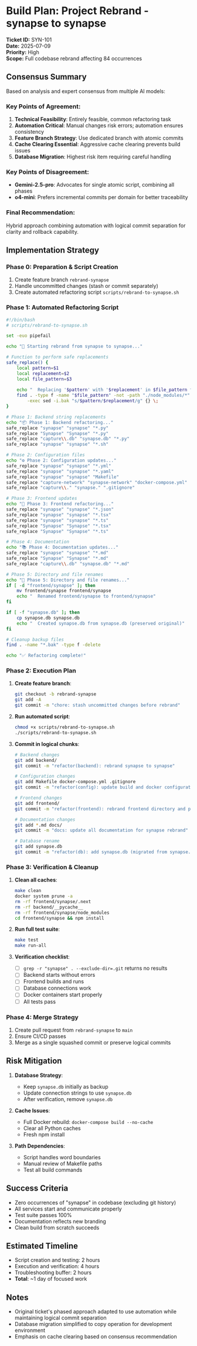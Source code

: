 # Build Plan: Project Rebrand - synapse to synapse

**Ticket ID:** SYN-101  
**Date:** 2025-07-09  
**Priority:** High  
**Scope:** Full codebase rebrand affecting 84 occurrences

## Consensus Summary

Based on analysis and expert consensus from multiple AI models:

### Key Points of Agreement:
1. **Technical Feasibility**: Entirely feasible, common refactoring task
2. **Automation Critical**: Manual changes risk errors; automation ensures consistency
3. **Feature Branch Strategy**: Use dedicated branch with atomic commits
4. **Cache Clearing Essential**: Aggressive cache clearing prevents build issues
5. **Database Migration**: Highest risk item requiring careful handling

### Key Points of Disagreement:
- **Gemini-2.5-pro**: Advocates for single atomic script, combining all phases
- **o4-mini**: Prefers incremental commits per domain for better traceability

### Final Recommendation:
Hybrid approach combining automation with logical commit separation for clarity and rollback capability.

## Implementation Strategy

### Phase 0: Preparation & Script Creation
1. Create feature branch `rebrand-synapse`
2. Handle uncommitted changes (stash or commit separately)
3. Create automated refactoring script `scripts/rebrand-to-synapse.sh`

### Phase 1: Automated Refactoring Script

```bash
#!/bin/bash
# scripts/rebrand-to-synapse.sh

set -euo pipefail

echo "🔄 Starting rebrand from synapse to synapse..."

# Function to perform safe replacements
safe_replace() {
    local pattern=$1
    local replacement=$2
    local file_pattern=$3
    
    echo "  Replacing '$pattern' with '$replacement' in $file_pattern files..."
    find . -type f -name "$file_pattern" -not -path "./node_modules/*" -not -path "./.git/*" -not -path "./__pycache__/*" \
        -exec sed -i.bak "s/$pattern/$replacement/g" {} \;
}

# Phase 1: Backend string replacements
echo "📦 Phase 1: Backend refactoring..."
safe_replace "synapse" "synapse" "*.py"
safe_replace "Synapse" "Synapse" "*.py"
safe_replace "capture\\.db" "synapse.db" "*.py"
safe_replace "synapse" "synapse" "*.sh"

# Phase 2: Configuration files
echo "⚙️ Phase 2: Configuration updates..."
safe_replace "synapse" "synapse" "*.yml"
safe_replace "synapse" "synapse" "*.yaml"
safe_replace "synapse" "synapse" "Makefile"
safe_replace "capture-network" "synapse-network" "docker-compose.yml"
safe_replace "capture\\." "synapse." ".gitignore"

# Phase 3: Frontend updates
echo "🎨 Phase 3: Frontend refactoring..."
safe_replace "synapse" "synapse" "*.json"
safe_replace "synapse" "synapse" "*.tsx"
safe_replace "synapse" "synapse" "*.ts"
safe_replace "Synapse" "Synapse" "*.tsx"
safe_replace "Synapse" "Synapse" "*.ts"

# Phase 4: Documentation
echo "📚 Phase 4: Documentation updates..."
safe_replace "synapse" "synapse" "*.md"
safe_replace "Synapse" "Synapse" "*.md"
safe_replace "capture\\.db" "synapse.db" "*.md"

# Phase 5: Directory and file renames
echo "📁 Phase 5: Directory and file renames..."
if [ -d "frontend/synapse" ]; then
    mv frontend/synapse frontend/synapse
    echo "  Renamed frontend/synapse to frontend/synapse"
fi

if [ -f "synapse.db" ]; then
    cp synapse.db synapse.db
    echo "  Created synapse.db from synapse.db (preserved original)"
fi

# Cleanup backup files
find . -name "*.bak" -type f -delete

echo "✅ Refactoring complete!"
```

### Phase 2: Execution Plan

1. **Create feature branch**:
   ```bash
   git checkout -b rebrand-synapse
   git add -A
   git commit -m "chore: stash uncommitted changes before rebrand"
   ```

2. **Run automated script**:
   ```bash
   chmod +x scripts/rebrand-to-synapse.sh
   ./scripts/rebrand-to-synapse.sh
   ```

3. **Commit in logical chunks**:
   ```bash
   # Backend changes
   git add backend/
   git commit -m "refactor(backend): rebrand synapse to synapse"
   
   # Configuration changes
   git add Makefile docker-compose.yml .gitignore
   git commit -m "refactor(config): update build and docker configurations for synapse"
   
   # Frontend changes
   git add frontend/
   git commit -m "refactor(frontend): rebrand frontend directory and packages to synapse"
   
   # Documentation changes
   git add *.md docs/
   git commit -m "docs: update all documentation for synapse rebrand"
   
   # Database rename
   git add synapse.db
   git commit -m "refactor(db): add synapse.db (migrated from synapse.db)"
   ```

### Phase 3: Verification & Cleanup

1. **Clean all caches**:
   ```bash
   make clean
   docker system prune -a
   rm -rf frontend/synapse/.next
   rm -rf backend/__pycache__
   rm -rf frontend/synapse/node_modules
   cd frontend/synapse && npm install
   ```

2. **Run full test suite**:
   ```bash
   make test
   make run-all
   ```

3. **Verification checklist**:
   - [ ] `grep -r "synapse" . --exclude-dir=.git` returns no results
   - [ ] Backend starts without errors
   - [ ] Frontend builds and runs
   - [ ] Database connections work
   - [ ] Docker containers start properly
   - [ ] All tests pass

### Phase 4: Merge Strategy

1. Create pull request from `rebrand-synapse` to `main`
2. Ensure CI/CD passes
3. Merge as a single squashed commit or preserve logical commits

## Risk Mitigation

1. **Database Strategy**: 
   - Keep `synapse.db` initially as backup
   - Update connection strings to use `synapse.db`
   - After verification, remove `synapse.db`

2. **Cache Issues**:
   - Full Docker rebuild: `docker-compose build --no-cache`
   - Clear all Python caches
   - Fresh npm install

3. **Path Dependencies**:
   - Script handles word boundaries
   - Manual review of Makefile paths
   - Test all build commands

## Success Criteria

- Zero occurrences of "synapse" in codebase (excluding git history)
- All services start and communicate properly
- Test suite passes 100%
- Documentation reflects new branding
- Clean build from scratch succeeds

## Estimated Timeline

- Script creation and testing: 2 hours
- Execution and verification: 4 hours
- Troubleshooting buffer: 2 hours
- **Total**: ~1 day of focused work

## Notes

- Original ticket's phased approach adapted to use automation while maintaining logical commit separation
- Database migration simplified to copy operation for development environment
- Emphasis on cache clearing based on consensus recommendation